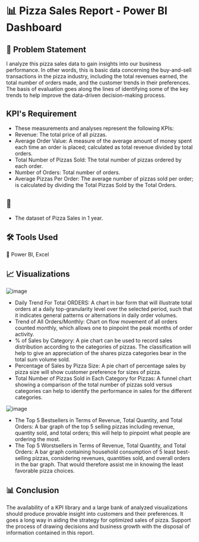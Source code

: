 # 📊 Pizza Sales Report - Power BI Dashboard
## 🎯 Problem Statement
I analyze this pizza sales data to gain insights into our business performance. In other words, this is basic data concerning the buy-and-sell transactions in the pizza industry, including the total revenues earned, the total number of orders made, and the customer trends in their preferences. The basis of evaluation goes along the lines of identifying some of the key trends to help improve the data-driven decision-making process.

## KPI's Requirement
+ These measurements and analyses represent the following KPIs:
+ Revenue: The total price of all pizzas.
+ Average Order Value: A measure of the average amount of money spent each time an order is placed; calculated as total revenue divided by total orders.
+ Total Number of Pizzas Sold: The total number of pizzas ordered by each order.
+ Number of Orders: Total number of orders.
+ Average Pizzas Per Order: The average number of pizzas sold per order; is calculated by dividing the Total Pizzas Sold by the Total Orders.


## 📂
- The dataset of Pizza Sales in 1 year.
## 🛠️ Tools Used
🔧 Power BI, Excel

## 📈 Visualizations 

![image](https://github.com/user-attachments/assets/82cb9592-42fd-4730-b4b1-09ce42b0ad38)

+ Daily Trend For Total ORDERS: A chart in bar form that will illustrate total orders at a daily top-granularity level over the selected period, such that it indicates general patterns or alternations in daily order volumes.
+ Trend of All Orders/Monthly: Chart on flow movement of all orders counted monthly, which allows one to pinpoint the peak months of order activity.
+ % of Sales by Category: A pie chart can be used to record sales distribution according to the categories of pizzas. The classification will help to give an appreciation of the shares pizza categories bear in the total sum volume sold.
+ Percentage of Sales by Pizza Size: A pie chart of percentage sales by pizza size will show customer preference for sizes of pizza.
+ Total Number of Pizzas Sold in Each Category for Pizzas: A funnel chart showing a comparison of the total number of pizzas sold versus categories can help to identify the performance in sales for the different categories.
  
![image](https://github.com/user-attachments/assets/5ce17f02-03ae-4149-97dc-0b94b5262101)

+ The Top 5 Bestsellers in Terms of Revenue, Total Quantity, and Total Orders: A bar graph of the top 5 selling pizzas including revenue, quantity sold, and total orders; this will help to pinpoint what people are ordering the most.
+ The Top 5 Worstsellers in Terms of Revenue, Total Quantity, and Total Orders: A bar graph containing household consumption of 5 least best-selling pizzas, considering revenues, quantities sold, and overall orders in the bar graph. That would therefore assist me in knowing the least favorable pizza choices. 
## 📊 Conclusion 
The availability of a KPI library and a large bank of analyzed visualizations should produce provable insight into customers and their preferences. It goes a long way in aiding the strategy for optimized sales of pizza. Support the process of drawing decisions and business growth with the disposal of information contained in this report. 
